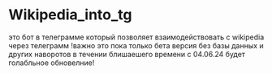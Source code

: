 # Wikipedia_into_tg
это бот в телеграмме который позволяет взаимодействовать с wikipedia через телеграмм
!важно это пока только бета версия без базы данных и других наворотов в течении блишаешего времени с 04.06.24 будет голабльное обновелние!
